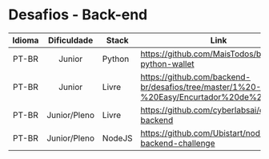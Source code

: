 # Desafios - Back-end

Idioma | Dificuldade | Stack | Link
:---:|:---:|---|---
PT-BR | Junior | Python | https://github.com/MaisTodos/backend-python-wallet
PT-BR | Junior | Livre | https://github.com/backend-br/desafios/tree/master/1%20-%20Easy/Encurtador%20de%20URL
PT-BR | Junior/Pleno | Livre | https://github.com/cyberlabsai/desafios-backend
PT-BR | Junior/Pleno | NodeJS | https://github.com/Ubistart/nodejs-backend-challenge
